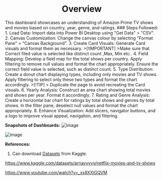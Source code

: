 <h1 align="center">
  Overview
</h1>
This dashboard showcases an understanding of Amazon Prime TV shows and movies based on country, year, genre, and ratings.
### Steps Followed:
1.	Load Data: Import data into Power BI Desktop using "Get Data" > "CSV".
2.	Canvas Customization: Change the canvas colour by selecting "Format Pane" > "Canvas Background".
3.	Create Card Visuals: Generate Card visuals and format them as necessary.
>[!IMPORTANT]
>Make sure that Correct filed value is selected like distinct count ,Max, Min etc..
4.	Field Mapping: Develop a field map for the total shows per country. Apply filtering to remove null values and format the chart appropriately. Ensure the correct field value is selected, such as distinct count.
5.	Type Distribution: Create a donut chart displaying types, including only movies and TV shows. Apply filtering to select only these two types and format the chart accordingly.
>[!TIP]
> Duplicate the page to avoid recreating the Card visuals.
6.	Yearly Analysis: Construct an area chart showing total movies and shows per year. Format it accordingly.
7.	Rating and Genre Analysis: Create a horizontal bar chart for ratings by total shows and genres by total shows. In the filter pane, deselect null values and format the chart appropriately.
8.	Enhance Visualization: Add slicers, navigator buttons, and a logo to improve visual appeal, navigation, and filtering.

**Snapshots of Dashboards:**
![image](https://github.com/sainadreddy/Pizza-Sales-Analysis/assets/63005649/4c784e6a-260d-4422-9d80-650c98031b2a)

![image](https://github.com/sainadreddy/Pizza-Sales-Analysis/assets/63005649/f50ab58e-93c3-444a-a4fa-01aae7e3799c)

**References:**
1. Can download [Datasets]( https://www.kaggle.com/datasets/shivamb/amazon-prime-movies-and-tv-shows) from Kaggle.


https://www.kaggle.com/datasets/arnavvvvv/netflix-movies-and-tv-shows

https://www.youtube.com/watch?v=_xs8XXlGQVM




